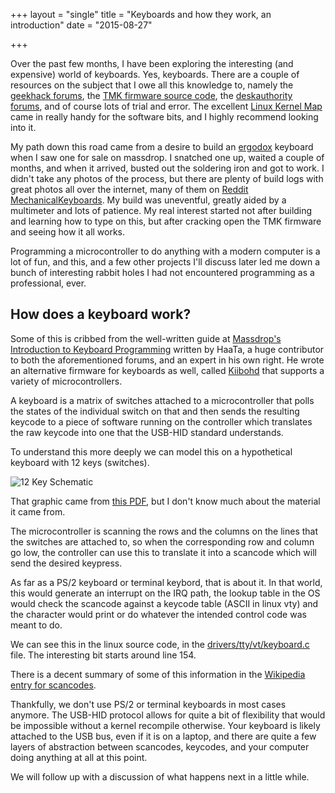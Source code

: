 +++
layout = "single"
title = "Keyboards and how they work, an introduction"
date = "2015-08-27"

+++

Over the past few months, I have been exploring the interesting (and expensive) world of keyboards. 
Yes, keyboards. There are a couple of resources on the subject that I owe all this knowledge to, namely the [geekhack forums](http://geekhack.org), the [TMK firmware source code](https://github.com/tmk/tmk_keyboard), the [deskauthority forums](http://deskthority.net), and of course lots of trial and error. The excellent [Linux Kernel Map](http://makelinux.net/kernel_map/) came in really handy for the software bits, and I highly recommend looking into it.

My path down this road came from a desire to build an [ergodox](http://www.ergodox.org/) keyboard when I saw one for sale on massdrop. I snatched one up, waited a couple of months, and when it arrived, busted out the soldering iron and got to work. I didn't take any photos of the process, but there are plenty of build logs with great photos all over the internet, many of them on [Reddit MechanicalKeyboards](https://www.reddit.com/r/MechanicalKeyboards/). My build was uneventful, greatly aided by a multimeter and lots of patience. My real interest started not after building and learning how to type on this, but after cracking open the TMK firmware and seeing how it all works. 

Programming a microcontroller to do anything with a modern computer is a lot of fun, and this, and a few other projects I'll discuss later led me down a bunch of interesting rabbit holes I had not encountered programming as a professional, ever.

## How does a keyboard work?

Some of this is cribbed from the well-written guide at [Massdrop's Introduction to Keyboard Programming](https://www.massdrop.com/article/introduction-to-keyboard-programming) written by HaaTa, a huge contributor to both the aforementioned forums, and an expert in his own right. He wrote an alternative firmware for keyboards as well, called [Kiibohd](https://github.com/haata/kiibohdforce) that supports a variety of microcontrollers.

A keyboard is a matrix of switches attached to a microcontroller that polls the states of the individual switch on that and then sends the resulting keycode to a piece of software running on the controller which translates the raw keycode into one that the USB-HID standard understands.

To understand this more deeply we can model this on a hypothetical keyboard with 12 keys (switches). 

![12 Key Schematic](/12keykeyboard.jpg)

That graphic came from [this PDF](http://nptel.ac.in/courses/Webcourse-contents/IISc-BANG/Microprocessors%20and%20Microcontrollers/pdf/Teacher_Slides/mod3/M3L7.pdf), but I don't know much about the material it came from.

The microcontroller is scanning the rows and the columns on the lines that the switches are attached to, so when the corresponding row and column go low, the controller can use this to translate it into a scancode which will send the desired keypress. 

As far as a PS/2 keyboard or terminal keybord, that is about it. In that world, this would generate an interrupt on the IRQ path, the lookup table in the OS would check the scancode against a keycode table (ASCII in linux vty) and the character would print or do whatever the intended control code was meant to do.

We can see this in the linux source code, in the [drivers/tty/vt/keyboard.c](http://lxr.free-electrons.com/source/drivers/tty/vt/keyboard.c) file. The interesting bit starts around line 154.

There is a decent summary of some of this information in the [Wikipedia entry for scancodes](https://en.wikipedia.org/wiki/Scancode#PC_compatibles).

Thankfully, we don't use PS/2 or terminal keyboards in most cases anymore. The USB-HID protocol allows for quite a bit of flexibility that would be impossible without a kernel recompile otherwise. Your keyboard is likely attached to the USB bus, even if it is on a laptop, and there are quite a few layers of abstraction between scancodes, keycodes, and your computer doing anything at all at this point.

We will follow up with a discussion of what happens next in a little while.
